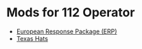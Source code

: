 <h1>Mods for 112 Operator</h1>
<ul>
<li><a href="https://github.com/SoharicMedia/112/tree/master/ERP">European Response Package (ERP)</a></li>
<li><a href="https://github.com/SoharicMedia/112/tree/master/Texas%20Hats">Texas Hats</a></li>
</ul>
